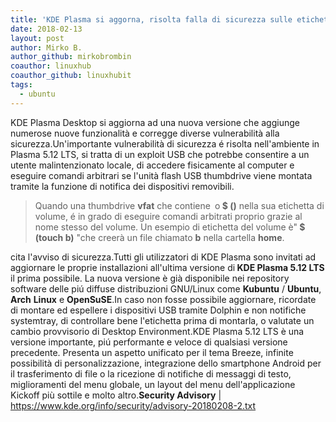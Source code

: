 ```yaml
---
title: 'KDE Plasma si aggorna, risolta falla di sicurezza sulle etichette dei dispositivi USB'
date: 2018-02-13
layout: post
author: Mirko B.
author_github: mirkobrombin
coauthor: linuxhub
coauthor_github: linuxhubit
tags:
  - ubuntu
---
```

KDE Plasma Desktop si aggiorna ad una nuova versione che aggiunge numerose nuove funzionalità e corregge diverse vulnerabilità alla sicurezza.Un'importante vulnerabilità di sicurezza é risolta nell'ambiente in Plasma 5.12 LTS, si tratta di un exploit USB che potrebbe consentire a un utente malintenzionato locale, di accedere fisicamente al computer e eseguire comandi arbitrari se l'unità flash USB thumbdrive viene montata tramite la funzione di notifica dei dispositivi removibili.<blockquote>Quando una thumbdrive <strong>vfat</strong> che contiene<strong>` `</strong>o<strong> $ ()</strong> nella sua etichetta di volume, é in grado di eseguire comandi arbitrati proprio grazie al nome stesso del volume. Un esempio di etichetta del volume è"<strong> $ (touch b)</strong> "che creerà un file chiamato <strong>b</strong> nella cartella <strong>home</strong>.</blockquote>cita l'avviso di sicurezza.Tutti gli utilizzatori di KDE Plasma sono invitati ad aggiornare le proprie installazioni all'ultima versione di<strong> KDE Plasma 5.12 LTS</strong> il prima possibile. La nuova versione è già disponibile nei repository software delle piú diffuse distribuzioni GNU/Linux come <strong>Kubuntu</strong> / <strong>Ubuntu</strong>, <strong>Arch</strong> <strong>Linux</strong> e <strong>OpenSuSE</strong>.In caso non fosse possibile aggiornare, ricordate di montare ed espellere i dispositivi USB tramite Dolphin e non notifiche systemtray, di controllare bene l'etichetta prima di montarla, o valutate un cambio provvisorio di Desktop Environment.KDE Plasma 5.12 LTS è una versione importante, piú performante e veloce di qualsiasi versione precedente. Presenta un aspetto unificato per il tema Breeze, infinite possibilità di personalizzazione, integrazione dello smartphone Android per il trasferimento di file o la ricezione di notifiche di messaggi di testo, miglioramenti del menu globale, un layout del menu dell'applicazione Kickoff più sottile e molto altro.<strong>Security Advisory</strong> | <a href="https://www.kde.org/info/security/advisory-20180208-2.txt">https://www.kde.org/info/security/advisory-20180208-2.txt</a>